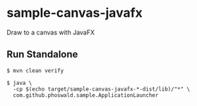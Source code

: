 # sample-canvas-javafx

Draw to a canvas with JavaFX

## Run Standalone

~~~
$ mvn clean verify

$ java \
  -cp $(echo target/sample-canvas-javafx-*-dist/lib)/"*" \
  com.github.phoswald.sample.ApplicationLauncher
~~~
